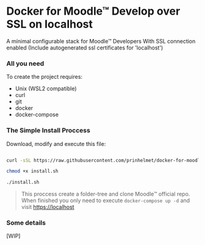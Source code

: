 # Docker for Moodle&trade; Develop over SSL on localhost
A mínimal configurable stack for Moodle&trade; Developers With SSL connection enabled
(Include autogenerated ssl certificates for 'localhost')

### All you need

To create the project requires:
- Unix (WSL2 compatible)
- curl
- git
- docker
- docker-compose

### The Simple Install Proccess

Download, modify and execute this file:

```bash

curl -sSL https://raw.githubusercontent.com/prinhelmet/docker-for-moodle/main/localhost-ssl/install.sh > install.sh

chmod +x install.sh

./install.sh

```

>This proccess create a folder-tree and clone Moodle&trade; official repo.
>When finished you only need to execute `docker-compose up -d` and visit [https://localhost](https://localhost)

### Some details

[WIP]
